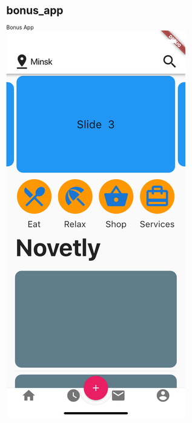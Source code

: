 # bonus_app

Bonus App
![GitHub Logo](https://github.com/Dimitross/bonus_app/blob/master/Simulator%20Screen%20Shot.png)
